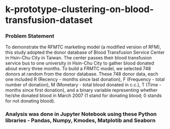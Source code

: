 # k-prototype-clustering-on-blood-transfusion-dataset

### Problem Statement
To demonstrate the RFMTC marketing model (a modified version of RFM), this study adopted the donor database of Blood Transfusion Service Center in Hsin-Chu City in Taiwan. The center passes their blood transfusion service bus to one university in Hsin-Chu City to gather blood donated about every three months. To build a FRMTC model, we selected 748 donors at random from the donor database. These 748 donor data, each one included R (Recency - months since last donation), F (Frequency - total number of donation), M (Monetary - total blood donated in c.c.), T (Time - months since first donation), and a binary variable representing whether he/she donated blood in March 2007 (1 stand for donating blood; 0 stands for not donating blood).

### Analysis was done in Jupyter Notebook using these Python libraries - Pandas, Numpy, Kmodes, Matplotib and Seaborn
